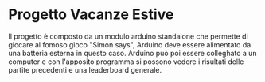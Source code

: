 # Progetto Vacanze Estive
Il progetto è composto da un modulo arduino standalone che permette di giocare al fomoso gioco "Simon says", Arduino deve essere alimentato da una batteria esterna in questo caso.
Arduino può poi essere colleghato a un computer e con l'apposito programma si possono vedere i risultati delle partite precedenti e una leaderboard generale.
